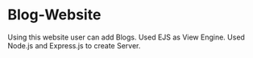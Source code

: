 # Blog-Website
Using this website user can add Blogs. 
Used EJS as View Engine. 
Used Node.js and Express.js to create Server.

